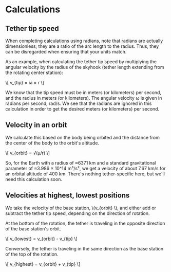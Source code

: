 # Calculations

## Tether tip speed

When completing calculations using radians, note that radians are actually dimensionless; they are a ratio of the arc length to the radius. Thus, they can be disregarded when ensuring that your units match.

As an example, when calculating the tether tip speed by multiplying the angular velocity by the radius of the skyhook (tether length extending from the rotating center station):


\\[ v_{tip} = ω × r \\]


We know that the tip speed must be in meters (or kilometers) per second, and the radius in meters (or kilometers). The angular velocity ω is given in radians per second, rad/s. We see that the radians are ignored in this calculation in order to get the desired meters (or kilometers) per second.

## Velocity in an orbit

We calculate this based on the body being orbited and the distance from the center of the body to the orbit's altitude.

\\[ v_{orbit} = √(μ/r) \\]

So, for the Earth with a radius of ≈6371 km and a standard gravitational parameter of ≈3.986 × 10^14 m³/s², we get a velocity of about 7.67 km/s for an orbital altitude of 400 km. There's nothing tether-specific here, but we'll need this calculation soon.

## Velocities at highest, lowest positions

We take the velocity of the base station, \\(v_{orbit} \\), and either add or subtract the tether tip speed, depending on the direction of rotation.

At the bottom of the rotation, the tether is traveling in the opposite direction of the base station's orbit.

\\[ v_{lowest} = v_{orbit} - v_{tip} \\]

Conversely, the tether is traveling in the same direction as the base station of the top of the rotation.

\\[ v_{highest} = v_{orbit} + v_{tip} \\]
